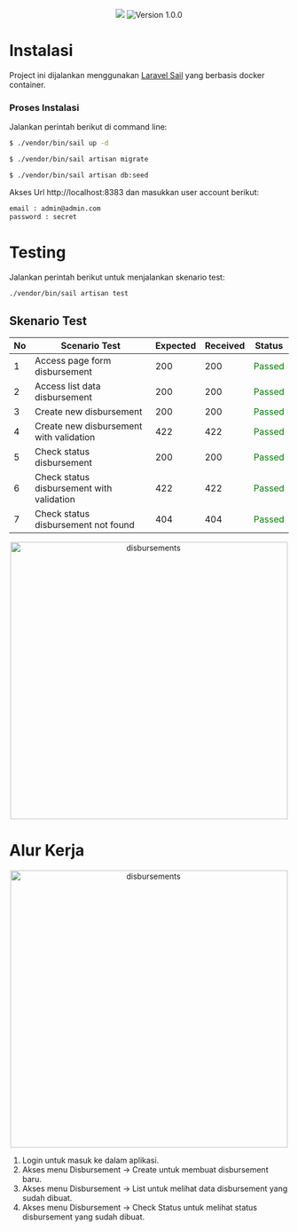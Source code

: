 <p align="center">
<a href="https://laravel.com"><img src="https://img.shields.io/badge/made%20with-Laravel-red"></a>
<img src="https://img.shields.io/badge/version-1.0.0-blueviolet" alt="Version 1.0.0">
</p>

# Instalasi
Project ini dijalankan menggunakan <a href="https://laravel.com/docs/8.x/sail">Laravel Sail</a> yang berbasis docker container.

### Proses Instalasi

Jalankan perintah berikut di command line:

```bash
$ ./vendor/bin/sail up -d
```

```bash
$ ./vendor/bin/sail artisan migrate
```

```bash
$ ./vendor/bin/sail artisan db:seed
```

Akses Url http://localhost:8383 dan masukkan user account berikut:

```bash
email : admin@admin.com
password : secret
```

# Testing
Jalankan perintah berikut untuk menjalankan skenario test:

```bash
./vendor/bin/sail artisan test
```

## Skenario Test
<table>
  <thead>
    <tr>
      <th>No</th>
      <th>Scenario Test</th>
      <th>Expected</th>
      <th>Received</th>
      <th>Status</th>
    </tr>
  </thead>
  <tbody>
    <tr>
      <td>1</td>
      <td>Access page form disbursement</td>
      <td>200</td>
      <td>200</td>
      <td style="color:green">Passed</td>
    </tr>
    <tr>
      <td>2</td>
      <td>Access list data disbursement</td>
      <td>200</td>
      <td>200</td>
      <td style="color:green">Passed</td>
    </tr>
    <tr>
      <td>3</td>
      <td>Create new disbursement</td>
      <td>200</td>
      <td>200</td>
      <td style="color:green">Passed</td>
    </tr>
    <tr>
      <td>4</td>
      <td>Create new disbursement with validation</td>
      <td>422</td>
      <td>422</td>
      <td style="color:green">Passed</td>
    </tr>
    <tr>
      <td>5</td>
      <td>Check status disbursement</td>
      <td>200</td>
      <td>200</td>
      <td style="color:green">Passed</td>
    </tr>
    <tr>
      <td>6</td>
      <td>Check status disbursement with validation</td>
      <td>422</td>
      <td>422</td>
      <td style="color:green">Passed</td>
    </tr>
    <tr>
      <td>7</td>
      <td>Check status disbursement not found</td>
      <td>404</td>
      <td>404</td>
      <td style="color:green">Passed</td>
    </tr>
  </tbody>
</table>


<p align="center">
  <a href="#"><img alt="disbursements" src="https://user-images.githubusercontent.com/8348927/102565746-a9dc4780-4110-11eb-92b9-282cfd1c638b.png" width="500"/></a>
</p>

# Alur Kerja

<p align="center">
  <a href="#"><img alt="disbursements" src="https://user-images.githubusercontent.com/8348927/102457213-ef4b3700-4074-11eb-82eb-448db68f54bc.png" width="500"/></a>
</p>

1. Login untuk masuk ke dalam aplikasi.
2. Akses menu Disbursement -> Create untuk membuat disbursement baru.
3. Akses menu Disbursement -> List untuk melihat data disbursement yang sudah dibuat.
4. Akses menu Disbursement -> Check Status untuk melihat status disbursement yang sudah dibuat.